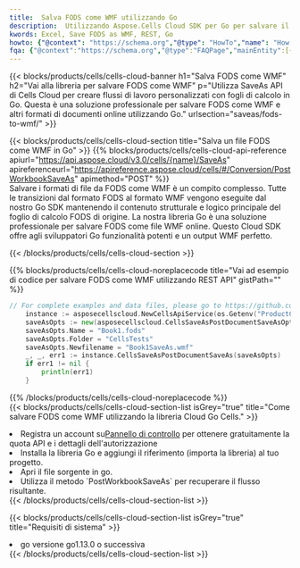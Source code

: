 ```yaml
---
title:  Salva FODS come WMF utilizzando Go
description:  Utilizzando Aspose.Cells Cloud SDK per Go per salvare il file in formato FODS come file in formato WMF.
kwords: Excel, Save FODS as WMF, REST, Go
howto: {"@context": "https://schema.org","@type": "HowTo","name": "How to save FODS as WMF using the Cells Cloud Go library.","description": "How to save FODS as WMF using the Cells Cloud Go library.","image": {"@type": "ImageObject"},"url": "/go/saveas/fods-to-wmf/","step": [{ "@type": "HowToStep","name": "How to save FODS as WMF using the Cells Cloud Go library. step 1", "image": {"@type": "ImageObject",},"url": "/go/saveas/fods-to-wmf/","text": "Register an account at <a href='https://dashboard.aspose.cloud/'>Dashboard</a> to get free API quota & authorization details",},{ "@type": "HowToStep","name": "How to save FODS as WMF using the Cells Cloud Go library. step 1", "image": {"@type": "ImageObject",},"url": "/go/saveas/fods-to-wmf/","text": "Install Go library and add the reference (import the library) to your project.",},{ "@type": "HowToStep","name": "How to save FODS as WMF using the Cells Cloud Go library. step 1", "image": {"@type": "ImageObject",},"url": "/go/saveas/fods-to-wmf/","text": "Open the source file in go.",},{ "@type": "HowToStep","name": "How to save FODS as WMF using the Cells Cloud Go library. step 1", "image": {"@type": "ImageObject",},"url": "/go/saveas/fods-to-wmf/","text": "Use the `PostWorkbookSaveAs` method to retrieve the resulting stream.",}, ],"supply": {"@type": "HowToSupply","name": "document"},"tool": [{"@type": "HowToTool","name": "Goland, Visual Studio Code, Eclipse"},{"@type": "HowToTool","name": "Aspose Cells"}],"totalTime": "PT6M"}
fqa: {"@context":"https://schema.org","@type":"FAQPage","mainEntity":[{"@type":"Question","name":"Why save file as other formats file in C# using REST API?","acceptedAnswer":{"@type":"Answer","text":"Documents are encoded in many ways, and some files may be incompatible with the software you use. To open and read such files, just save them as appropriate file formats.<br/><ol><li>Install .NET SDK and add the reference (import the library) to your project.</li><li>Open the source file in C# using REST API.</li><li>Call the PostWorkbookSaveAsRequest() method, passing an output filename with required extension.</li><li>Get the result of save as a separate file.</li></ol>"}},{"@type":"Question","name":"What file formats can I save as with your C# library?","acceptedAnswer":{"@type":"Answer","text":"We support a variety of file formats for conversion using .NET library, including XLSX, Excel, xls , PDF, CSV, HTML, Markdown, XML, PNG, JPG, TIFF, Json, TXT and many more."}},{"@type":"Question","name":"What is the maximum allowed file size for conversion using this .NET library?","acceptedAnswer":{"@type":"Answer","text":"There are no file size limits for format conversions using .NET library."}}]}
---
```

{{< blocks/products/cells/cells-cloud-banner h1="Salva FODS come WMF" h2="Vai alla libreria per salvare FODS come WMF" p="Utilizza SaveAs API di Cells Cloud per creare flussi di lavoro personalizzati con fogli di calcolo in Go. Questa è una soluzione professionale per salvare FODS come WMF e altri formati di documenti online utilizzando Go." urlsection="saveas/fods-to-wmf/" >}}

{{< blocks/products/cells/cells-cloud-section title="Salva un file FODS come WMF in Go" >}}
{{% blocks/products/cells/cells-cloud-api-reference apiurl="https://api.aspose.cloud/v3.0/cells/{name}/SaveAs" apireferenceurl="https://apireference.aspose.cloud/cells/#/Conversion/PostWorkbookSaveAs" apimethod="POST" %}}
<br/>
Salvare i formati di file da FODS come WMF è un compito complesso. Tutte le transizioni dal formato FODS al formato WMF vengono eseguite dal nostro Go SDK mantenendo il contenuto strutturale e logico principale del foglio di calcolo FODS di origine. La nostra libreria Go è una soluzione professionale per salvare FODS come file WMF online. Questo Cloud SDK offre agli sviluppatori Go funzionalità potenti e un output WMF perfetto.

{{< /blocks/products/cells/cells-cloud-section >}}

{{% blocks/products/cells/cells-cloud-noreplacecode title="Vai ad esempio di codice per salvare FODS come WMF utilizzando REST API" gistPath="" %}}
  
```go
// For complete examples and data files, please go to https://github.com/aspose-cells-cloud/aspose-cells-cloud-go/
    instance := asposecellscloud.NewCellsApiService(os.Getenv("ProductClientId"), os.Getenv("ProductClientSecret"))
    saveAsOpts := new(asposecellscloud.CellsSaveAsPostDocumentSaveAsOpts)
    saveAsOpts.Name = "Book1.fods"
    saveAsOpts.Folder = "CellsTests"
    saveAsOpts.Newfilename = "Book1SaveAs.wmf"
    _, _, err1 := instance.CellsSaveAsPostDocumentSaveAs(saveAsOpts)
    if err1 != nil {
	    println(err1)
    }
```
  
{{% /blocks/products/cells/cells-cloud-noreplacecode %}}
<br/>
{{< blocks/products/cells/cells-cloud-section-list isGrey="true" title="Come salvare FODS come WMF utilizzando la libreria Cloud Go Cells." >}}
<li> Registra un account su<a href="https://dashboard.aspose.cloud/">Pannello di controllo</a> per ottenere gratuitamente la quota API e i dettagli dell'autorizzazione</li>
<li>Installa la libreria Go e aggiungi il riferimento (importa la libreria) al tuo progetto.</li>
<li>Apri il file sorgente in go.</li>
<li>Utilizza il metodo `PostWorkbookSaveAs` per recuperare il flusso risultante.</li>
{{< /blocks/products/cells/cells-cloud-section-list >}}

{{< blocks/products/cells/cells-cloud-section-list isGrey="true" title="Requisiti di sistema" >}}
<li>go versione go1.13.0 o successiva</li>
{{< /blocks/products/cells/cells-cloud-section-list >}}
